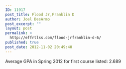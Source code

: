 ```yaml
---
ID: 11917
post_title: Flood Jr,Franklin D
author: Joel DesArmo
post_excerpt: ""
layout: post
permalink: >
  http://effrtlss.com/flood-jrfranklin-d-6/
published: true
post_date: 2012-11-02 20:49:40
---
```

<p>Average GPA in Spring 2012 for first course listed: 2.689</p>